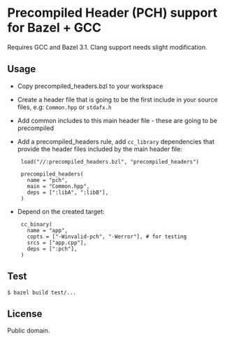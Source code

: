# Precompiled Header (PCH) support for Bazel + GCC

Requires GCC and Bazel 3.1. Clang support needs slight modification.

## Usage

 - Copy precompiled_headers.bzl to your workspace
 - Create a header file that is going to be the first include in your source files, e.g: `Common.hpp` or `stdafx.h`
 - Add common includes to this main header file - these are going to be precompiled
 - Add a precompiled_headers rule, add `cc_library` dependencies that provide the header files included by the main header file:

        load("//:precompiled_headers.bzl", "precompiled_headers")

        precompiled_headers(
          name = "pch",
          main = "Common.hpp",
          deps = [":libA", ":libB"],
        )

 - Depend on the created target:

        cc_binary(
          name = "app",
          copts = ["-Winvalid-pch", "-Werror"], # for testing
          srcs = ["app.cpp"],
          deps = [":pch"],
        )

## Test

    $ bazel build test/...

## License

Public domain.
